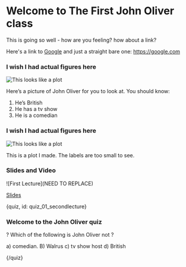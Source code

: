# Welcome to The First John Oliver class

This is going so well - how are you feeling?  how about a link?

Here's a link to [Google](https://google.com) and just a straight bare one: https://google.com


### I wish I had actual figures here

![This looks like a plot](images/01_secondlecture/01_secondlecture-2.png)

Here’s a picture of John Oliver for you to look at.
You should know:
1. He’s British
2. He has a tv show
3. He is a comedian


### I wish I had actual figures here

![This looks like a plot](images/01_secondlecture/01_secondlecture-2.png)

This is a plot I made. The labels are too small to see.


### Slides and Video

![First Lecture](NEED TO REPLACE)

[Slides](https://docs.google.com/presentation/d/1zn416oE89Tx9z_gLRVjKGIaf2_X0NBxMpPTajQonvo0/edit?usp=sharing)

{quiz, id: quiz_01_secondlecture}

### Welcome to the John Oliver quiz

? Which of the following is John Oliver not ?

a) comedian.
B) Walrus
c) tv show host
d) British

{/quiz}


